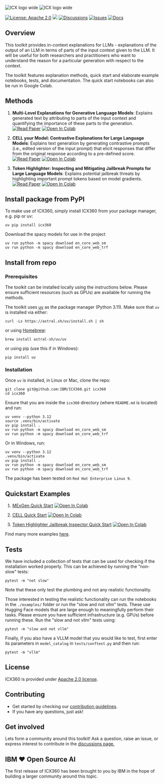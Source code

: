 ![ICX logo wide](docs/assets/icx360_logos/png/darkmode_icx_wide.png#gh-dark-mode-only)
![ICX logo wide](docs/assets/icx360_logos/png/lightmode_icx_wide.png#gh-light-mode-only)

[![License: Apache 2.0](https://img.shields.io/badge/License-Apache%202.0-yellow.svg)](https://www.apache.org/licenses/LICENSE-2.0)  [![](https://img.shields.io/badge/python-3.11-blue.svg)](https://www.python.org/downloads/) [![Discussions](https://img.shields.io/badge/Discussions-Join%20the%20Conversation-blue)](https://github.com/IBM/ICX360/discussions) [![Issues](https://img.shields.io/github/issues/IBM/ICX360)](https://github.com/IBM/ICX360/issues) [![Docs](https://img.shields.io/badge/Docs-View%20Documentation-blue)](https://ibm.github.io/ICX360/)

## Overview

This toolkit provides in-context explanations for LLMs - explanations of the output of an LLM in terms of parts of the input context given to the LLM. It will be useful for both researchers and practitioners who want to understand the reason for a particular generation with respect to the context.

The toolkit features explanation methods, quick start and elaborate example notebooks, tests, and documentation. The quick start notebooks can also be run in Google Colab.


## Methods

1. **Multi-Level Explanations for Generative Language Models**: Explains generated text by attributing to parts of the input context and quantifying the importance of these parts to the generation. [![Read Paper](https://img.shields.io/badge/Read%20Paper-PDF-yellow)](https://arxiv.org/pdf/2403.14459) [![Open In Colab](https://colab.research.google.com/assets/colab-badge.svg)](https://colab.research.google.com/github/IBM/ICX360/blob/main/examples/mexgen/quick_start.ipynb)

2. **CELL your Model: Contrastive Explanations for Large Language Models**: Explains text generation by generating contrastive prompts (i.e., edited version of the input prompt) that elicit responses that differ from the original response according to a pre-defined score. [![Read Paper](https://img.shields.io/badge/Read%20Paper-PDF-yellow)](https://arxiv.org/pdf/2406.11785) [![Open In Colab](https://colab.research.google.com/assets/colab-badge.svg)](https://colab.research.google.com/github/IBM/ICX360/blob/main/examples/cell/quick_start.ipynb)

3. **Token Highlighter: Inspecting and Mitigating Jailbreak Prompts for Large Language Models**: Explains potential jailbreak threats by highlighting important prompt tokens based on model gradients. [![Read Paper](https://img.shields.io/badge/Read%20Paper-PDF-yellow)](https://arxiv.org/pdf/2412.18171) [![Open In Colab](https://colab.research.google.com/assets/colab-badge.svg)](https://colab.research.google.com/github/IBM/ICX360/blob/main/examples/th/quick_start.ipynb)

## Install package from PyPI
To make use of ICX360, simply install ICX360 from your package manager, e.g. pip or uv:
```
uv pip install icx360
```
Download the spacy models for use in the project
```
uv run python -m spacy download en_core_web_sm
uv run python -m spacy download en_core_web_trf
```


## Install from repo


### Prerequisites

The toolkit can be installed locally using the instructions below. Please ensure sufficient resources (such as GPUs) are available for running the methods.

The toolkit uses [uv](https://docs.astral.sh/uv/) as the package manager (Python 3.11). Make sure that `uv` is installed via either:

```curl -Ls https://astral.sh/uv/install.sh | sh```

or using [Homebrew](https://brew.sh):

```brew install astral-sh/uv/uv```

or using pip (use this if in Windows):

```pip install uv```

### Installation

Once `uv` is installed, in Linux or Mac, clone the repo:

```commandline
git clone git@github.com:IBM/ICX360.git icx360
cd icx360
```

Ensure that you are inside the `icx360` directory (where `README.md` is located) and run:
```commandline
uv venv --python 3.12
source .venv/bin/activate
uv pip install .
uv run python -m spacy download en_core_web_sm
uv run python -m spacy download en_core_web_trf

```

Or in Windows, run:

```commandline
uv venv --python 3.12
.venv/bin/activate
uv pip install .
uv run python -m spacy download en_core_web_sm
uv run python -m spacy download en_core_web_trf
```

The package has been tested on `Red Hat Enterprise Linux 9`.


##  Quickstart Examples
1. [MExGen Quick Start](examples/mexgen/quick_start.ipynb) [![Open In Colab](https://colab.research.google.com/assets/colab-badge.svg)](https://colab.research.google.com/github/IBM/ICX360/blob/main/examples/mexgen/quick_start.ipynb)

2. [CELL Quick Start](examples/cell/quick_start.ipynb) [![Open In Colab](https://colab.research.google.com/assets/colab-badge.svg)](https://colab.research.google.com/github/IBM/ICX360/blob/main/examples/cell/quick_start.ipynb)

3. [Token Highlighter Jailbreak Inspector Quick Start](examples/th/quick_start.ipynb) [![Open In Colab](https://colab.research.google.com/assets/colab-badge.svg)](https://colab.research.google.com/github/IBM/ICX360/blob/main/examples/th/quick_start.ipynb)

Find many more examples [here](examples/index.md).

## Tests

We have included a collection of tests that can be used for checking if the installation worked properly. This can be achieved by running the "non-slow" tests:
```
pytest -m "not slow"
```
Note that these only test the plumbing and not any realistic functionality.

Those interested in testing the realistic functionality can run the notebooks in the `./examples/` folder or run the "slow and not vllm" tests. These use Hugging Face models that are large enough to meaningfully perform their tasks. Please ensure you have sufficient infrastructure (e.g. GPUs) before running these. Run the "slow and not vllm" tests using:
```
pytest -m "slow and not vllm"
```

Finally, if you also have a VLLM model that you would like to test, first enter its parameters in `model_catalog` in `tests/conftest.py` and then run:
```
pytest -m "vllm"
```

## License

ICX360 is provided under [Apache 2.0 license](https://www.apache.org/licenses/LICENSE-2.0).

## Contributing

- Get started by checking our [contribution guidelines](CONTRIBUTING.md).
- If you have any questions, just ask!

## Get involved

Lets form a community around this toolkit! Ask a question, raise an issue, or express interest to contribute in the [discussions page.](https://github.com/IBM/ICX360/discussions)

## IBM ❤️ Open Source AI

The first release of ICX360 has been brought to you by IBM in the hope of building a larger community around this topic.
